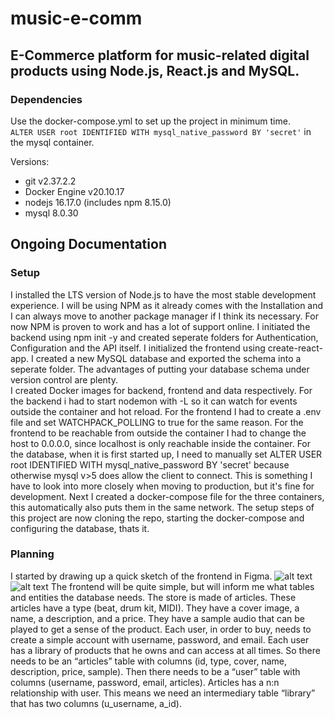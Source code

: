 # music-e-comm
## E-Commerce platform for music-related digital products using Node.js, React.js and MySQL.
### Dependencies
Use the docker-compose.yml to set up the project in minimum time.  
`ALTER USER root IDENTIFIED WITH mysql_native_password BY 'secret'` in the mysql container.

Versions:  
- git v2.37.2.2
- Docker Engine v20.10.17
- nodejs 16.17.0 (includes npm 8.15.0)
- mysql 8.0.30
  
## Ongoing Documentation
### Setup  
I installed the LTS version of Node.js to have the most stable development experience. I will be using NPM as it already comes with the Installation and I can always move to another package manager if I think its necessary. For now NPM is proven to work and has a lot of support online. I initiated the backend using npm init -y and created seperate folders for Authentication, Configuration and the API itself. I initialized the frontend using create-react-app. I created a new MySQL database and exported the schema into a seperate folder. The advantages of putting your database schema under version control are plenty.  
I created Docker images for backend, frontend and data respectively. For the backend i had to start nodemon with -L so it can watch for events outside the container and hot reload. For the frontend I had to create a .env file and set WATCHPACK_POLLING to true for the same reason. For the frontend to be reachable from outside the container I had to change the host to 0.0.0.0, since localhost is only reachable inside the container. For the database, when it is first started up, I need to manually set ALTER USER root IDENTIFIED WITH mysql_native_password BY 'secret' because otherwise mysql v>5 does allow the client to connect. This is something I have to look into more closely when moving to production, but it's fine for development. Next I created a docker-compose file for the three containers, this automatically also puts them in the same network. The setup steps of this project are now cloning the repo, starting the docker-compose and configuring the database, thats it.   
### Planning
I started by drawing up a quick sketch of the frontend in Figma.
![alt text](https://github.com/SamuelSchwienbacher/music-e-comm/blob/main/sketch-1.png?raw=true)
![alt text](https://github.com/SamuelSchwienbacher/music-e-comm/blob/main/sketch-2.png?raw=true)
The frontend will be quite simple, but will inform me what tables and entities the database needs. The store is made of articles. These articles have a type (beat, drum kit, MIDI). They have a cover image, a name, a description, and a price. They have a sample audio that can be played to get a sense of the product. Each user, in order to buy, needs to create a simple account with username, password, and email. Each user has a library of products that he owns and can access at all times.
So there needs to be an “articles” table with columns (id, type, cover, name, description, price, sample). Then there needs to be a “user” table with columns (username, password, email, articles). Articles has a n:n relationship with user. This means we need an intermediary table “library” that has two columns (u_username, a_id).

